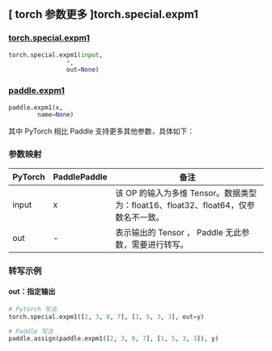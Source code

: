 ## [ torch 参数更多 ]torch.special.expm1
### [torch.special.expm1](https://pytorch.org/docs/stable/special.html#torch.special.expm1)

```python
torch.special.expm1(input,
                *,
                out=None)
```

### [paddle.expm1](https://www.paddlepaddle.org.cn/documentation/docs/zh/api/paddle/expm1_cn.html)

```python
paddle.expm1(x,
        name=None)
```

其中 PyTorch 相比 Paddle 支持更多其他参数，具体如下：
### 参数映射
| PyTorch       | PaddlePaddle | 备注                                                   |
| ------------- | ------------ | ------------------------------------------------------ |
| input          |  x           | 该 OP 的输入为多维 Tensor。数据类型为：float16、float32、float64，仅参数名不一致。  |
| out         | -         | 表示输出的 Tensor ， Paddle 无此参数，需要进行转写。 |

### 转写示例
#### out：指定输出
```python
# Pytorch 写法
torch.special.expm1([2, 3, 8, 7], [1, 5, 3, 3], out=y)

# Paddle 写法
paddle.assign(paddle.expm1([2, 3, 8, 7], [1, 5, 3, 3]), y)
```

